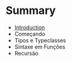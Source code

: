 # Summary

* [Introduction](README.md)
* Começando
* Tipos e Typeclasses
* Sintaxe em Funções
* Recursão

